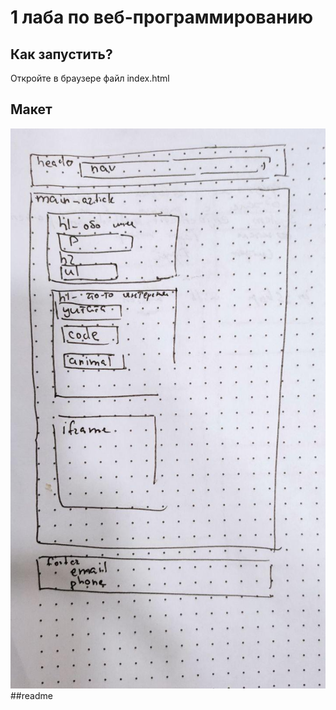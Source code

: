 # 1 лаба по веб-программированию

## Как запустить?
Откройте в браузере файл  index.html
## Макет
![макет](/макет.jpg)
##readme
